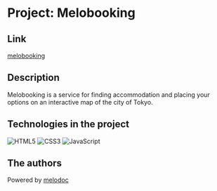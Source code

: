 # Project: Melobooking

## Link

[melobooking](https://melodoc.github.io/melobooking/)

## Description

Melobooking is a service for finding accommodation and placing your options on an interactive map of the city of Tokyo.

## Technologies in the project

 ![HTML5](https://img.shields.io/badge/html5-%23E34F26.svg?style=for-the-badge&logo=html5&logoColor=white)
![CSS3](https://img.shields.io/badge/css3-%231572B6.svg?style=for-the-badge&logo=css3&logoColor=white)
![JavaScript](https://img.shields.io/badge/JavaScript-ffd24a?style=for-the-badge&logo=javascript&logoColor=white)


## The authors

Powered by [melodoc](https://github.com/melodoc)
